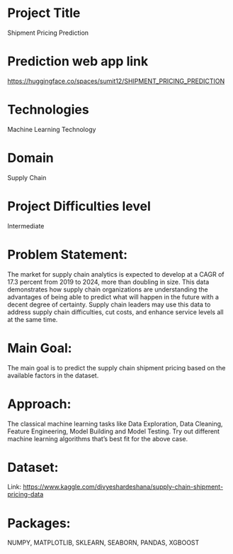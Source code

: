 
# Project Title

Shipment Pricing Prediction

# Prediction web app link

https://huggingface.co/spaces/sumit12/SHIPMENT_PRICING_PREDICTION

# Technologies

Machine Learning Technology

# Domain

Supply Chain

# Project Difficulties level

Intermediate

# Problem Statement:

The market for supply chain analytics is expected to develop at a CAGR of 17.3 percent
from 2019 to 2024, more than doubling in size. This data demonstrates how supply
chain organizations are understanding the advantages of being able to predict what will
happen in the future with a decent degree of certainty. Supply chain leaders may use
this data to address supply chain difficulties, cut costs, and enhance service levels all at
the same time.

# Main Goal:

The main goal is to predict the supply chain shipment pricing based on the available
factors in the dataset.

# Approach:

The classical machine learning tasks like Data Exploration, Data Cleaning,
Feature Engineering, Model Building and Model Testing. Try out different machine
learning algorithms that’s best fit for the above case.

# Dataset: 

Link: https://www.kaggle.com/divyeshardeshana/supply-chain-shipment-pricing-data

# Packages:

NUMPY,
MATPLOTLIB,
SKLEARN,
SEABORN,
PANDAS,
XGBOOST
